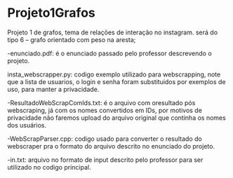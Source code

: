 # Projeto1Grafos

Projeto 1 de grafos, tema de relações de interação no instagram. será do tipo 6 – grafo orientado com peso na aresta;

-enunciado.pdf: é o enunciado passado pelo professor descrevendo o projeto.

insta_webscrapper.py: codigo exemplo utilizado para webscrapping, note que a lista de usuarios, o login e senha foram substituidos por exemplos de uso, para manter a privacidade.

-ResultadoWebScrapComIds.txt: é o arquivo com oresultado pós webscraping, já com os nomes convertidos em IDs, por motivos de privacidade não faremos upload do arquivo original que continha os nomes dos usuários.

-WebScrapParser.cpp: codigo usado para converter o resultado do webscraper pra o formato do arquivo descrito no enunciado do projeto.

-in.txt: arquivo no formato de input descrito pelo professor para ser utilizado no codigo principal.
